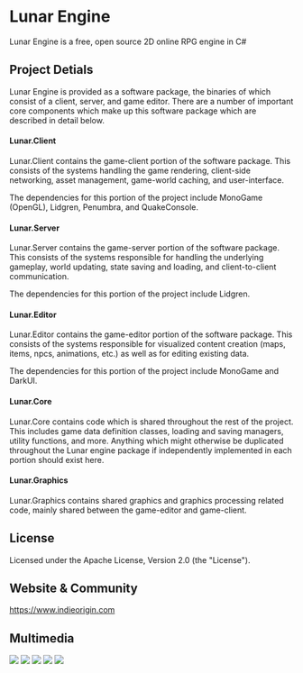 
Lunar Engine
============

Lunar Engine is a free, open source 2D online RPG engine in C#

Project Detials
---------------

Lunar Engine is provided as a software package, the binaries of which consist of a client, server, and game editor. There are a number of important core components which make up this software package which are described in detail below.

  #### Lunar.Client ####
  Lunar.Client contains the game-client portion of the software package. This consists of the systems handling the game rendering, client-side networking, asset management, game-world caching, and user-interface. 
  
  The dependencies for this portion of the project include MonoGame (OpenGL), Lidgren, Penumbra, and QuakeConsole.
  
  #### Lunar.Server ####
  Lunar.Server contains the game-server portion of the software package. This consists of the systems responsible for handling the underlying gameplay, world updating, state saving and loading, and client-to-client communication.
  
  The dependencies for this portion of the project include Lidgren.
  
  #### Lunar.Editor ####
  Lunar.Editor contains the game-editor portion of the software package. This consists of the systems responsible for visualized content creation (maps, items, npcs, animations, etc.) as well as for editing existing data.
  
  The dependencies for this portion of the project include MonoGame and DarkUI.
  
  #### Lunar.Core ####
  Lunar.Core contains code which is shared throughout the rest of the project. This includes game data definition classes, loading and saving managers, utility functions, and more. Anything which might otherwise be duplicated throughout the Lunar engine package if independently implemented in each portion should exist here.
  
  #### Lunar.Graphics ####
  Lunar.Graphics contains shared graphics and graphics processing related code, mainly shared between the game-editor and game-client.


License
-------

Licensed under the Apache License, Version 2.0 (the "License").

Website & Community
-------
https://www.indieorigin.com

Multimedia
-------
![](https://i.imgur.com/9K62FUP.png)
![](https://i.imgur.com/xDiIT1Y.png)
![](https://i.imgur.com/7rXeYcc.png)
![](https://i.imgur.com/PMhsVF5.png)
![](https://i.imgur.com/UIFJNjJ.png)
